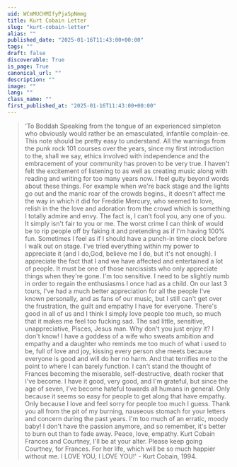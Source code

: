 ```yaml
---
uid: WCmMUCHMIfyPjaSpNmmg
title: Kurt Cobain Letter
slug: "kurt-cobain-letter"
alias: ""
published_date: "2025-01-16T11:43:00+00:00"
tags: ""
draft: false
discoverable: True
is_page: True
canonical_url: ""
description: ""
image: ""
lang: ""
class_name: ""
first_published_at: "2025-01-16T11:43:00+00:00"
---
```


> 'To Boddah Speaking from the tongue of an experienced simpleton who obviously would rather be an emasculated, infantile complain-ee. This note should be pretty easy to understand. All the warnings from the punk rock 101 courses over the years, since my first introduction to the, shall we say, ethics involved with independence and the embracement of your community has proven to be very true. I haven't felt the excitement of listening to as well as creating music along with reading and writing for too many years now. I feel guity beyond words about these things. For example when we're back stage and the lights go out and the manic roar of the crowds begins., it doesn't affect me the way in which it did for Freddie Mercury, who seemed to love, relish in the the love and adoration from the crowd which is something I totally admire and envy. The fact is, I can't fool you, any one of you. It simply isn't fair to you or me. The worst crime I can think of would be to rip people off by faking it and pretending as if I'm having 100% fun. Sometimes I feel as if I should have a punch-in time clock before I walk out on stage. I've tried everything within my power to appreciate it (and I do,God, believe me I do, but it's not enough). I appreciate the fact that I and we have affected and entertained a lot of people. It must be one of those narcissists who only appreciate things when they're gone. I'm too sensitive. I need to be slightly numb in order to regain the enthusiasms I once had as a child. On our last 3 tours, I've had a much better appreciation for all the people I've known personally, and as fans of our music, but I still can't get over the frustration, the guilt and empathy I have for everyone. There's good in all of us and I think I simply love people too much, so much that it makes me feel too fucking sad. The sad little, sensitive, unappreciative, Pisces, Jesus man. Why don't you just enjoy it? I don't know! I have a goddess of a wife who sweats ambition and empathy and a daughter who reminds me too much of what i used to be, full of love and joy, kissing every person she meets because everyone is good and will do her no harm. And that terrifies me to the point to where I can barely function. I can't stand the thought of Frances becoming the miserable, self-destructive, death rocker that I've become. I have it good, very good, and I'm grateful, but since the age of seven, I've become hateful towards all humans in general. Only because it seems so easy for people to get along that have empathy. Only because I love and feel sorry for people too much I guess. Thank you all from the pit of my burning, nauseous stomach for your letters and concern during the past years. I'm too much of an erratic, moody baby! I don't have the passion anymore, and so remember, it's better to burn out than to fade away. Peace, love, empathy. Kurt Cobain Frances and Courtney, I'll be at your alter. Please keep going Courtney, for Frances. For her life, which will be so much happier without me. I LOVE YOU, I LOVE YOU!' - Kurt Cobain, 1994.